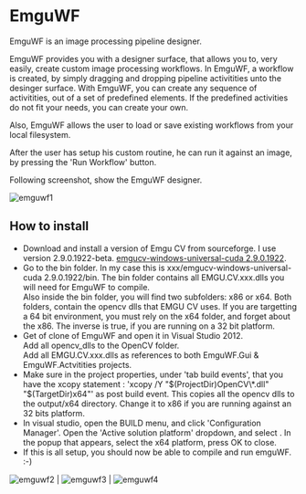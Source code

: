 EmguWF
======

EmguWF is an image processing pipeline designer.

EmguWF provides you with a designer surface, that allows you to, very easily, create custom image processing workflows. In EmguWF, a workflow is created, by simply dragging and dropping pipeline activitities unto the desinger surface. 
With EmguWF, you can create any sequence of activitities, out of a set of predefined elements. If the predefined activities do not fit your needs, you can create your own.

Also, EmguWF allows the user to load or save existing workflows from your local filesystem. 

After the user has setup his custom routine, he can run it against an image, by pressing the 'Run Workflow' button. 

Following screenshot, show the EmguWF designer.  

![emguwf1](https://cloud.githubusercontent.com/assets/2285199/5525326/8aadd656-89e4-11e4-9a7a-f5b65479291f.JPG)

How to install
--------------
+ Download and install a version of Emgu CV from sourceforge. I use version 2.9.0.1922-beta. [emgucv-windows-universal-cuda 2.9.0.1922](http://sourceforge.net/projects/emgucv/).
+ Go to the bin folder. In my case this is xxx/emgucv-windows-universal-cuda 2.9.0.1922/bin. The bin folder contains all EMGU.CV.xxx.dlls you will need for EmguWF to compile.     
Also inside the bin folder, you will find two subfolders: x86 or x64. Both folders, contain the opencv dlls that EMGU CV uses. If you are targetting a 64 bit environment, you must rely on the x64 folder, and forget about the x86. The inverse is true, if you are running on a 32 bit platform. 
+ Get of clone of EmguWF and open it in Visual Studio 2012.   
Add all opencv_dlls to the OpenCV folder.   
Add all EMGU.CV.xxx.dlls as references to both EmguWF.Gui & EmguWF.Actvitities projects.
+ Make sure in the project properties, under 'tab build events', that you have the xcopy statement : 'xcopy /Y "$(ProjectDir)OpenCV\*.dll" "$(TargetDir)x64\"' as post build event. This copies all the opencv dlls to the output/x64 directory. Change it to x86 if you are running against an 32 bits platform.
+ In visual studio, open the BUILD menu, and click 'Configuration Manager'. Open the 'Active solution platform' dropdown, and select <new>. In the popup that appears, select the x64 platform, press OK to close.   
+ If this is all setup, you should now be able to compile and run emguWF. :-)

![emguwf2](https://cloud.githubusercontent.com/assets/2285199/5526368/e0a655de-89f2-11e4-84c7-a0e46425373f.JPG) |
![emguwf3](https://cloud.githubusercontent.com/assets/2285199/5526371/e88669a6-89f2-11e4-8e1a-45d0b4e45a0f.JPG) | ![emguwf4](https://cloud.githubusercontent.com/assets/2285199/5526369/e4fc1754-89f2-11e4-8f83-bbd1ee3ccb1f.JPG)









